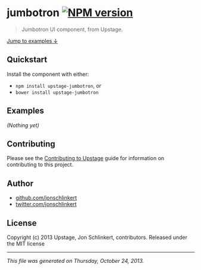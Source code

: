 # jumbotron [![NPM version](https://badge.fury.io/js/jumbotron.png)](http://badge.fury.io/js/jumbotron)

> Jumbotron UI component, from Upstage.

[Jump to examples ↓](./EXAMPLES.md)

## Quickstart
Install the component with either:

* `npm install upstage-jumbotron`, or
* `bower install upstage-jumbotron`

## Examples

_(Nothing yet)_

## Contributing
Please see the [Contributing to Upstage](https://github.com/upstage/upstage/blob/master/CONTRIBUTING.md) guide for information on contributing to this project.

## Author

+ [github.com/jonschlinkert](https://github.com/jonschlinkert)
+ [twitter.com/jonschlinkert](http://twitter.com/jonschlinkert)

## License
Copyright (c) 2013 Upstage, Jon Schlinkert, contributors.
Released under the MIT license

***

_This file was generated on Thursday, October 24, 2013._

